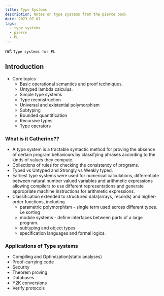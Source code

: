 ```yaml
---
title: Type Systems
description: Notes on type systems from the pierce book
date: 2023-07-01
tags:
  - type systems
  - pierce
  - PL
---
```


ref: `Type systems for PL`

## Introduction

- Core topics
  - Basic operational semantics and proof techniques.
  - Untyped lambda calculus.
  - Simple type systems
  - Type reconstruction
  - Universal and existential polymorphism
  - Subtyping
  - Bounded quantification
  - Recursive types
  - Type operators
  
### What is it Catherine??

- A type system is a tractable syntactic method for proving the absence of certain program behaviours by classifying phrases according to the kinds of values they compute.
- Collections of rules for checking the consistency of programs.
- Typed vs Untyped and Strongly vs Weakly typed.
- Earliest type systems were used for numerical calculations, differentiate between natural number valued variables and arithmetic expressions allowing compilers
  to use different representations and generate appropriate machine instructions for arithmetic expressions.
- Classification extended to structured data(arrays, records) and higher-order functions, including
  - parametric polymorphism - single term used across different types. i.e sorting
  - module systems - define interfaces between parts of a large program.
  - subtyping and object types
  - specification languages and formal logics.

### Applications of Type systems

- Compiling and Optimization(static analyses)
- Proof-carrying code
- Security
- Theorem proving
- Databases
- Y2K conversions
- Verify protocols

 
